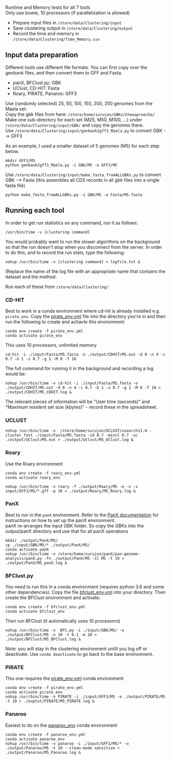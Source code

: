 Runtime and Memory tests for all 7 tools      
Only use bowie, 10 processors (if parallelization is allowed)    

* Prepare input files in ```/store/data/Clustering/input```
* Save clustering output in ```/store/data/Clustering/output```
* Record the time and memory in ```/store/data/Clustering/Time_Memory.csv```



## Input data preparation

Different tools use different file formats. You can first copy over the genbank files, and then convert them to GFF and Fasta. 
* panX, BFClust.py: GBK
* UClust, CD-HIT: Fasta
* Roary, PIRATE, Panaroo: GFF3

Use (randomly selected) 25, 50, 100, 150, 200, 250 genomes from the Maela set.     
Copy the gbk files from here: ```/store/home/surujon/GBKs/Chewapreecha/```    
Make one sub-directory for each set (M25, M50, M100, ...) under ```/store/data/Clustering/input/GBK/``` and copy the genomes there.     
Use ```/store/data/Clustering/input/genbank2gff3_Maela.py``` to convert GBK --> GFF3    

As an example, I used a smaller dataset of 5 genomes (M5) for each step below.     

```
mkdir GFF3/M5
python genbank2gff3_Maela.py -i GBK/M5 -o GFF3/M5
```

Use ```/store/data/Clustering/input/make_fasta_fromALLGBKs.py``` to convert GBK --> Fasta
(this assembles all CDS records in all gbk files into a single fasta file)

```
python make_fasta_fromALLGBKs.py -i GBK/M5 -o Fasta/M5.fasta
```

## Running each tool

In order to get run statistics on any command, run it as follows: 
```
/usr/bin/time -v [clustering command]
```
You would probably want to run the slower algorithms on the background so that the run doesn't stop when you disconnect from the server. In order to do this, and to record the run stats, type the following: 
```
nohup /usr/bin/time -v [clustering command] > logfile.txt &
```
(Replace the name of the log file with an appropriate name that contains the dataset and the method.     

Run each of these from ```/store/data/Clustering/```
### CD-HIT
Best to work in a conda environment where cd-hit is already installed e.g. ```pirate_env```. Copy the [pirate_env.yml](https://github.com/dsurujon/BFClust_scripts_data/blob/master/protocols/pirate_env.yml) file into the directory you're in and then run the following to create and actiavte this environment: 
```
conda env create -f pirate_env.yml    
conda activate pirate_env
```

This uses 10 processors, unlimited memory
```
cd-hit -i ./input/Fasta/M5.fasta -o ./output/CDHIT/M5.out -d 0 -n 4 -c 0.7 -G 1 -s 0.7 -g 1 -M 0 -T 10
```

The full command for running it in the background and recording a log would be:     
```
nohup /usr/bin/time -v cd-hit -i ./input/Fasta/M5.fasta -o ./output/CDHIT/M5.out -d 0 -n 4 -c 0.7 -G 1 -s 0.7 -g 1 -M 0 -T 10 > ./output/CDHIT/M5_CDHIT.log &
```

The relevant pieces of information will be "User time (seconds)" and "Maximum resident set size (kbytes)" - record these in the spreadsheet.     

### UCLUST
```
nohup /usr/bin/time -v  /store/home/surujon/UCLUST/usearch11.0 -cluster_fast ./input/Fasta/M5.fasta -id 0.7 -minsl 0.7 -uc ./output/UClust/M5.out > ./output/UClust/M5_UClust.log &
```

### Roary
Use the Roary environment 
```
conda env create -f roary_env.yml    
conda activate roary_env

nohup /usr/bin/time -v roary -f ./output/Roary/M5 -e -n -v input/GFF3/M5/*.gff -p 10 > ./output/Roary/M5_Roary.log &
```

### PanX
Best to run in the ```panX``` environment. Refer to the [PanX documentation](https://github.com/neherlab/pan-genome-analysis#installing-dependencies) for instructions on how to set up the panX environment.     
panX re-arranges the input GBK folder. So copy the GBKs into the output/panX directory and use that for all panX operations
```
mkdir ./output/PanX/M5/
cp ./input/GBK/M5/* ./output/PanX/M5/
conda activate panX
nohup /usr/bin/time -v /store/home/surujon/panX/pan-genome-analysis/panX.py -fn ./output/PanX/M5 -sl M5 -t 10 > ./output/PanX/M5_panX.log &
```

### BFClust.py
You need to run this in a conda environment (requires python 3.6 and some other dependencies). Copy the file [bfclust_env.yml](https://github.com/dsurujon/BFClust_scripts_data/blob/master/protocols/bfclust_env.yml) into your directory. Then create the BFClust environment and activate:  
```
conda env create -f bfclust_env.yml    
conda activate bfclust_env
```
Then run BFClust (it automatically uses 10 processors) 
```
nohup /usr/bin/time -v  BFC.py -i ./input/GBK/M5/ -o ./output/BFClust/M5 -n 10 -t 0.1 -m 10 > ./output/BFClust/M5_BFClust.log &
```
Note: you will stay in the clustering environment untill you log off or deactivate. Use ```conda deactivate``` to go back to the base environment.     

### PIRATE
This one requires the [pirate_env.yml](https://github.com/dsurujon/BFClust_scripts_data/blob/master/protocols/pirate_env.yml) conda environment
```
conda env create -f pirate_env.yml    
conda activate pirate_env
nohup /usr/bin/time -v PIRATE -i ./input/GFF3/M5 -o ./output/PIRATE/M5 -t 10 > ./ouptut/PIRATE/M5_PIRATE.log &
```

### Panaroo 
Easiest to do on the [panaroo_env](https://github.com/dsurujon/BFClust_scripts_data/blob/master/protocols/panaroo_env.yml) conda environment
```
conda env create -f panaroo_env.yml 
conda activate panaroo_env
nohup /usr/bin/time -v panaroo -i ./input/GFF3/M5/* -o ./output/Panaroo/M5 -t 10 --clean-mode sensitive > ./output/Panaroo/M5_Panaroo.log &
```

